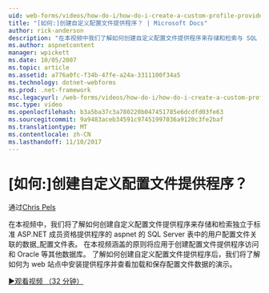 ```yaml
---
uid: web-forms/videos/how-do-i/how-do-i-create-a-custom-profile-provider
title: "[如何:]创建自定义配置文件提供程序？ | Microsoft Docs"
author: rick-anderson
description: "在本视频中我们了解如何创建自定义配置文件提供程序来存储和检索与 SQL Server 表中的用户配置文件关联的数据分开 t..."
ms.author: aspnetcontent
manager: wpickett
ms.date: 10/05/2007
ms.topic: article
ms.assetid: a776a0fc-f34b-47fe-a24a-3311100f34a5
ms.technology: dotnet-webforms
ms.prod: .net-framework
msc.legacyurl: /web-forms/videos/how-do-i/how-do-i-create-a-custom-profile-provider
msc.type: video
ms.openlocfilehash: b3a5ba37c3a780220b047451785e6dcdfd03fe63
ms.sourcegitcommit: 9a9483aceb34591c97451997036a9120c3fe2baf
ms.translationtype: MT
ms.contentlocale: zh-CN
ms.lasthandoff: 11/10/2017
---
```

<a name="how-do-i-create-a-custom-profile-provider"></a>[如何:]创建自定义配置文件提供程序？
====================
通过[Chris Pels](https://twitter.com/chrispels)

在本视频中，我们将了解如何创建自定义配置文件提供程序来存储和检索独立于标准 ASP.NET 成员资格提供程序的 aspnet 的 SQL Server 表中的用户配置文件关联的数据\_配置文件表。 在本视频涵盖的原则将应用于创建配置文件提供程序访问和 Oracle 等其他数据库。 了解如何创建自定义配置文件提供程序后，我们将了解如何为 web 站点中安装提供程序并查看加载和保存配置文件数据的演示。

[&#9654;观看视频 （32 分钟）](https://channel9.msdn.com/Blogs/ASP-NET-Site-Videos/how-do-i-create-a-custom-profile-provider)

